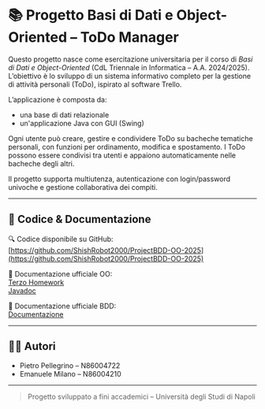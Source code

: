 # 📚 Progetto Basi di Dati e Object-Oriented – ToDo Manager

Questo progetto nasce come esercitazione universitaria per il corso di *Basi di Dati e Object-Oriented* (CdL Triennale in Informatica – A.A. 2024/2025). L’obiettivo è lo sviluppo di un sistema informativo completo per la gestione di attività personali (ToDo), ispirato al software Trello.

L’applicazione è composta da:
- una base di dati relazionale
- un'applicazione Java con GUI (Swing)

Ogni utente può creare, gestire e condividere ToDo su bacheche tematiche personali, con funzioni per ordinamento, modifica e spostamento. I ToDo possono essere condivisi tra utenti e appaiono automaticamente nelle bacheche degli altri.

Il progetto supporta multiutenza, autenticazione con login/password univoche e gestione collaborativa dei compiti.

---

## 🔗 Codice & Documentazione

🔍 Codice disponibile su GitHub:  
[https://github.com/ShishRobot2000/ProjectBDD-OO-2025](https://github.com/ShishRobot2000/ProjectBDD-OO-2025)

📄 Documentazione ufficiale OO:   
[Terzo Homework](Java/Documentazione/TerzoHomework/)  
[Javadoc](Java/Documentazione/Javadoc/)

📄 Documentazione ufficiale BDD:   
[Documentazione](SQL/Documentazione/) 

---

## 👨‍💻 Autori

- Pietro Pellegrino – N86004722  
- Emanuele Milano – N86004210

---

> Progetto sviluppato a fini accademici – Università degli Studi di Napoli  
